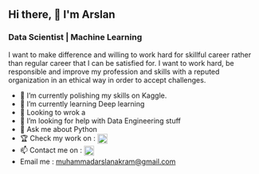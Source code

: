 ## Hi there, 👋  I'm Arslan
### Data Scientist | Machine Learning 

I want to make difference and willing to work hard for skillful career rather than regular career that I can be satisfied for. I want to work hard, be responsible and improve my profession and skills with a reputed organization in an ethical way in order to accept challenges.
<br>

- 🔭 I’m currently polishing my skills on Kaggle.
- 🌱 I’m currently learning Deep learning
- 👯 Looking to wrok a
- 🤔 I’m looking for help with Data Engineering stuff
- 💬 Ask me about Python
- :trophy: Check my work on : [<img src="https://upload.wikimedia.org/wikipedia/commons/7/7c/Kaggle_logo.png" height="20em" align="center" alt="Follow Arslan on Linkedin"/>](https://www.kaggle.com/muhammadarslanakram)
- 📫 Contact me on : [<img src="https://img.shields.io/badge/LinkedIn-0077B5?style=for-the-badge&logo=linkedin&logoColor=white" height="20em" align="center" alt="Follow Arslan on Linkedin"/>](https://www.linkedin.com/in/arslanakram1/)
- Email me : [muhammadarslanakram@gmail.com](muhammadarslanakram@gmail.com)
